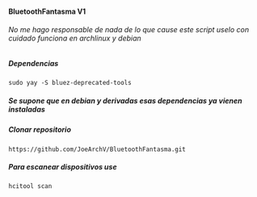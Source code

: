 #### BluetoothFantasma V1
###### No me hago responsable de nada de lo que cause este script uselo con cuidado funciona en archlinux y debian

##### Dependencias

```shell
sudo yay -S bluez-deprecated-tools 
```
#####  Se supone que en debian y derivadas esas dependencias ya vienen instaladas

##### Clonar repositorio

```shell
https://github.com/JoeArchV/BluetoothFantasma.git
```

##### Para escanear dispositivos use

```shell
hcitool scan
```
